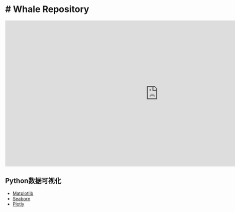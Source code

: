 # # Whale Repository

<iframe width="973" height="465" src="https://www.youtube.com/embed/gGZZwDCbwmM" title="YouTube video player" frameborder="0" allow="accelerometer; autoplay; clipboard-write; encrypted-media; gyroscope; picture-in-picture" allowfullscreen></iframe>

## Python数据可视化

- [Matplotlib](https://zg104.github.io/Seaborn)
- [Seaborn](https://zg104.github.io/Seaborn)
- [Plotly](https://zg104.github.io/Plotly)

